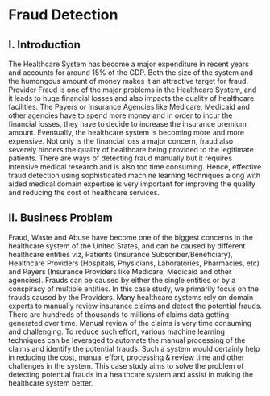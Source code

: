 #  Fraud Detection

## I. Introduction

The Healthcare System has become a major expenditure in recent years and accounts for around 15% of the GDP. Both the size of the system and the humongous amount of money makes it an attractive target for fraud. Provider Fraud is one of the major problems in the Healthcare System, and it leads to huge financial losses and also impacts the quality of healthcare facilities. The Payers or Insurance Agencies like Medicare, Medicaid and other agencies have to spend more money and in order to incur the financial losses, they have to decide to increase the insurance premium amount. Eventually, the healthcare system is becoming more and more expensive. Not only is the financial loss a major concern, fraud also severely hinders the quality of healthcare being provided to the legitimate patients.
There are ways of detecting fraud manually but it requires intensive medical research and is also too time consuming. Hence, effective fraud detection using sophisticated machine learning techniques along with aided medical domain expertise is very important for improving the quality and reducing the cost of healthcare services.

## II. Business Problem

Fraud, Waste and Abuse have become one of the biggest concerns in the healthcare system of the United States, and can be caused by different healthcare entities viz, Patients (Insurance Subscriber/Beneficiary), Healthcare Providers (Hospitals, Physicians, Laboratories, Pharmacies, etc) and Payers (Insurance Providers like Medicare, Medicaid and other agencies). Frauds can be caused by either the single entities or by a conspiracy of multiple entities. In this case study, we primarily focus on the frauds caused by the Providers. Many healthcare systems rely on domain experts to manually review insurance claims and detect the potential frauds. There are hundreds of thousands to millions of claims data getting generated over time. 
Manual review of the claims is very time consuming and challenging. To reduce such effort, various machine learning techniques can be
leveraged to automate the manual processing of the claims and identify the potential frauds. Such a system would certainly help in reducing the cost, manual effort, processing & review time and other challenges in the system. This case study aims to solve the problem of detecting potential frauds in a healthcare system and assist in making the healthcare system better.

